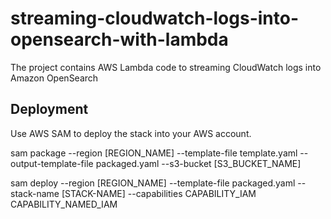 # streaming-cloudwatch-logs-into-opensearch-with-lambda
The project contains AWS Lambda code to streaming CloudWatch logs into Amazon OpenSearch

## Deployment
Use AWS SAM to deploy the stack into your AWS account.

sam package --region [REGION_NAME] --template-file template.yaml --output-template-file packaged.yaml --s3-bucket [S3_BUCKET_NAME]

sam deploy --region [REGION_NAME] --template-file packaged.yaml --stack-name [STACK-NAME] --capabilities CAPABILITY_IAM CAPABILITY_NAMED_IAM